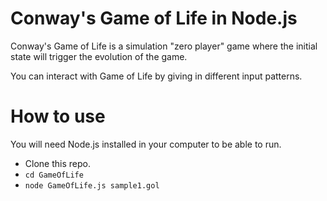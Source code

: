 # Conway's Game of Life in Node.js

Conway's Game of Life is a simulation "zero player" game where the initial state will trigger the evolution of the game.

You can interact with Game of Life by giving in different input patterns.

# How to use

You will need Node.js installed in your computer to be able to run.

* Clone this repo.
* `cd GameOfLife`
* `node GameOfLife.js sample1.gol`
